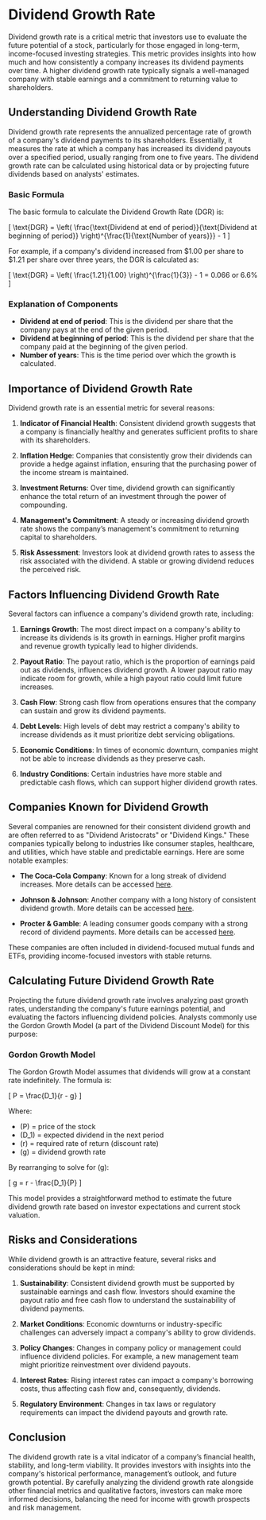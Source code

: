 # Dividend Growth Rate

Dividend growth rate is a critical metric that investors use to evaluate the future potential of a stock, particularly for those engaged in long-term, income-focused investing strategies. This metric provides insights into how much and how consistently a company increases its dividend payments over time. A higher dividend growth rate typically signals a well-managed company with stable earnings and a commitment to returning value to shareholders.

## Understanding Dividend Growth Rate

Dividend growth rate represents the annualized percentage rate of growth of a company's dividend payments to its shareholders. Essentially, it measures the rate at which a company has increased its dividend payouts over a specified period, usually ranging from one to five years. The dividend growth rate can be calculated using historical data or by projecting future dividends based on analysts' estimates.

### Basic Formula

The basic formula to calculate the Dividend Growth Rate (DGR) is:

\[
\text{DGR} = \left( \frac{\text{Dividend at end of period}}{\text{Dividend at beginning of period}} \right)^{\frac{1}{\text{Number of years}}} - 1
\]

For example, if a company's dividend increased from $1.00 per share to $1.21 per share over three years, the DGR is calculated as:

\[
\text{DGR} = \left( \frac{1.21}{1.00} \right)^{\frac{1}{3}} - 1 = 0.066 or 6.6\%
\]

### Explanation of Components

- **Dividend at end of period**: This is the dividend per share that the company pays at the end of the given period.
- **Dividend at beginning of period**: This is the dividend per share that the company paid at the beginning of the given period.
- **Number of years**: This is the time period over which the growth is calculated.

## Importance of Dividend Growth Rate

Dividend growth rate is an essential metric for several reasons:

1. **Indicator of Financial Health**: Consistent dividend growth suggests that a company is financially healthy and generates sufficient profits to share with its shareholders.
  
2. **Inflation Hedge**: Companies that consistently grow their dividends can provide a hedge against inflation, ensuring that the purchasing power of the income stream is maintained.

3. **Investment Returns**: Over time, dividend growth can significantly enhance the total return of an investment through the power of compounding.

4. **Management's Commitment**: A steady or increasing dividend growth rate shows the company’s management's commitment to returning capital to shareholders.

5. **Risk Assessment**: Investors look at dividend growth rates to assess the risk associated with the dividend. A stable or growing dividend reduces the perceived risk.

## Factors Influencing Dividend Growth Rate

Several factors can influence a company's dividend growth rate, including:

1. **Earnings Growth**: The most direct impact on a company's ability to increase its dividends is its growth in earnings. Higher profit margins and revenue growth typically lead to higher dividends.

2. **Payout Ratio**: The payout ratio, which is the proportion of earnings paid out as dividends, influences dividend growth. A lower payout ratio may indicate room for growth, while a high payout ratio could limit future increases.

3. **Cash Flow**: Strong cash flow from operations ensures that the company can sustain and grow its dividend payments.

4. **Debt Levels**: High levels of debt may restrict a company's ability to increase dividends as it must prioritize debt servicing obligations.

5. **Economic Conditions**: In times of economic downturn, companies might not be able to increase dividends as they preserve cash.

6. **Industry Conditions**: Certain industries have more stable and predictable cash flows, which can support higher dividend growth rates.

## Companies Known for Dividend Growth

Several companies are renowned for their consistent dividend growth and are often referred to as "Dividend Aristocrats" or "Dividend Kings." These companies typically belong to industries like consumer staples, healthcare, and utilities, which have stable and predictable earnings. Here are some notable examples:

- **The Coca-Cola Company**: Known for a long streak of dividend increases. More details can be accessed [here](https://www.coca-colacompany.com).
  
- **Johnson & Johnson**: Another company with a long history of consistent dividend growth. More details can be accessed [here](https://www.jnj.com).

- **Procter & Gamble**: A leading consumer goods company with a strong record of dividend payments. More details can be accessed [here](https://us.pg.com).

These companies are often included in dividend-focused mutual funds and ETFs, providing income-focused investors with stable returns.

## Calculating Future Dividend Growth Rate

Projecting the future dividend growth rate involves analyzing past growth rates, understanding the company's future earnings potential, and evaluating the factors influencing dividend policies. Analysts commonly use the Gordon Growth Model (a part of the Dividend Discount Model) for this purpose:

### Gordon Growth Model

The Gordon Growth Model assumes that dividends will grow at a constant rate indefinitely. The formula is:

\[
P = \frac{D_1}{r - g}
\]

Where:
- \(P\) = price of the stock
- \(D_1\) = expected dividend in the next period
- \(r\) = required rate of return (discount rate)
- \(g\) = dividend growth rate

By rearranging to solve for \(g\):

\[
g = r - \frac{D_1}{P}
\]

This model provides a straightforward method to estimate the future dividend growth rate based on investor expectations and current stock valuation.

## Risks and Considerations

While dividend growth is an attractive feature, several risks and considerations should be kept in mind:

1. **Sustainability**: Consistent dividend growth must be supported by sustainable earnings and cash flow. Investors should examine the payout ratio and free cash flow to understand the sustainability of dividend payments.

2. **Market Conditions**: Economic downturns or industry-specific challenges can adversely impact a company's ability to grow dividends.

3. **Policy Changes**: Changes in company policy or management could influence dividend policies. For example, a new management team might prioritize reinvestment over dividend payouts.

4. **Interest Rates**: Rising interest rates can impact a company's borrowing costs, thus affecting cash flow and, consequently, dividends.

5. **Regulatory Environment**: Changes in tax laws or regulatory requirements can impact the dividend payouts and growth rate.

## Conclusion

The dividend growth rate is a vital indicator of a company’s financial health, stability, and long-term viability. It provides investors with insights into the company's historical performance, management’s outlook, and future growth potential. By carefully analyzing the dividend growth rate alongside other financial metrics and qualitative factors, investors can make more informed decisions, balancing the need for income with growth prospects and risk management.